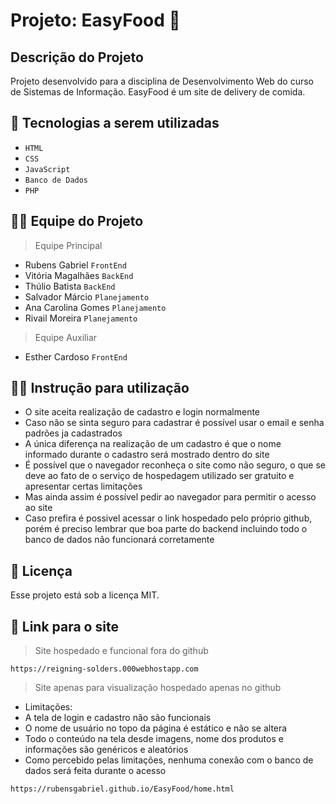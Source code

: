 # Projeto: EasyFood 🍟
## Descrição do Projeto
<p> Projeto desenvolvido para a disciplina de Desenvolvimento Web do curso de Sistemas de Informação. EasyFood é um site de delivery de comida. </p>

## 🚀 Tecnologias a serem utilizadas
- ``HTML``
- ``CSS``
- ``JavaScript``
- ``Banco de Dados``
- ``PHP``

## 👨‍💻 Equipe do Projeto
> Equipe Principal
- Rubens Gabriel  ``FrontEnd``
- Vitória Magalhães  ``BackEnd``
- Thúlio Batista  ``BackEnd``
- Salvador Márcio ``Planejamento``
- Ana Carolina Gomes ``Planejamento``
- Rivail Moreira ``Planejamento``
> Equipe Auxiliar
- Esther Cardoso  ``FrontEnd``

## 💁🏻 Instrução para utilização  
- O site aceita realização de cadastro e login normalmente
- Caso não se sinta seguro para cadastrar é possível usar o email e senha padrões ja cadastrados
- A única diferença na realização de um cadastro é que o nome informado durante o cadastro será mostrado dentro do site
- É possível que o navegador reconheça o site como não seguro, o que se deve ao fato de o serviço de hospedagem utilizado ser gratuito e apresentar certas limitações
- Mas ainda assim é possível pedir ao navegador para permitir o acesso ao site
- Caso prefira é possivel acessar o link hospedado pelo próprio github, porém é preciso lembrar que boa parte do backend incluindo todo o banco de dados não funcionará corretamente

## :memo: Licença

Esse projeto está sob a licença MIT.

## 🔗 Link para o site
> Site hospedado e funcional fora do github
```
https://reigning-solders.000webhostapp.com
```
> Site apenas para visualização hospedado apenas no github
- Limitações:
- A tela de login e cadastro não são funcionais
- O nome de usuário no topo da página é estático e não se altera
- Todo o conteúdo na tela desde imagens, nome dos produtos e informações são genéricos e aleatórios
- Como percebido pelas limitações, nenhuma conexão com o banco de dados será feita durante o acesso
```
https://rubensgabriel.github.io/EasyFood/home.html
```
